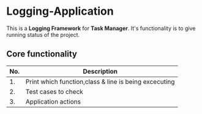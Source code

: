 # Logging-Application

This is a **Logging Framework** for **Task Manager**.
It's functionality is to give running status of the project.

## Core functionality 
No. | Description
----|------------
1.  | Print which function,class & line is being excecuting
2.  | Test cases to check
3.  | Application actions
